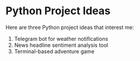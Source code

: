# Python Project Ideas

Here are three Python project ideas that interest me:

1. Telegram bot for weather notifications
2. News headline sentiment analysis tool
3. Terminal-based adventure game
